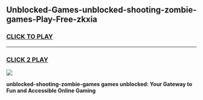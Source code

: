 
## Unblocked-Games-unblocked-shooting-zombie-games-Play-Free-zkxia
<h3>
<a href="https://premium76.site?title=unblocked-shooting-zombie-games&ref=17A">CLICK TO PLAY</a></h3>
<hr>

<h3>
<a href="https://premium76.site?title=unblocked-shooting-zombie-games&ref=17A">CLICK 2 PLAY</a>
  
</h3>

<a href="https://premium76.site?title=unblocked-shooting-zombie-games&ref=17A"><img src="https://clearcache.store/games.png"></a>


**unblocked-shooting-zombie-games games unblocked: Your Gateway to Fun and Accessible Online Gaming**
